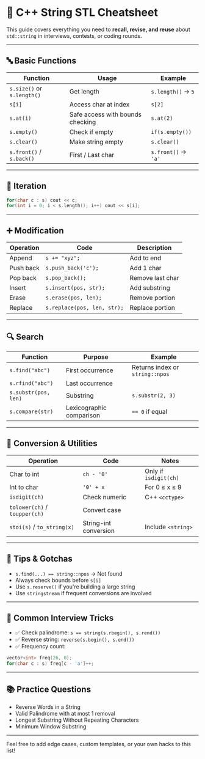# 📌 C++ String STL Cheatsheet

This guide covers everything you need to **recall, revise, and reuse** about `std::string` in interviews, contests, or coding rounds.

---

## 🔤 Basic Functions

| Function                   | Usage                            | Example             |
| -------------------------- | -------------------------------- | ------------------- |
| `s.size()` or `s.length()` | Get length                       | `s.length()` → `5`  |
| `s[i]`                     | Access char at index             | `s[2]`              |
| `s.at(i)`                  | Safe access with bounds checking | `s.at(2)`           |
| `s.empty()`                | Check if empty                   | `if(s.empty())`     |
| `s.clear()`                | Make string empty                | `s.clear()`         |
| `s.front()` / `s.back()`   | First / Last char                | `s.front()` → `'a'` |

---

## 🔁 Iteration

```cpp
for(char c : s) cout << c;
for(int i = 0; i < s.length(); i++) cout << s[i];
```

---

## ➕ Modification

| Operation | Code                        | Description      |
| --------- | --------------------------- | ---------------- |
| Append    | `s += "xyz";`               | Add to end       |
| Push back | `s.push_back('c');`         | Add 1 char       |
| Pop back  | `s.pop_back();`             | Remove last char |
| Insert    | `s.insert(pos, str);`       | Add substring    |
| Erase     | `s.erase(pos, len);`        | Remove portion   |
| Replace   | `s.replace(pos, len, str);` | Replace portion  |

---

## 🔍 Search

| Function             | Purpose                  | Example                         |
| -------------------- | ------------------------ | ------------------------------- |
| `s.find("abc")`      | First occurrence         | Returns index or `string::npos` |
| `s.rfind("abc")`     | Last occurrence          |                                 |
| `s.substr(pos, len)` | Substring                | `s.substr(2, 3)`                |
| `s.compare(str)`     | Lexicographic comparison | `== 0` if equal                 |

---

## 📐 Conversion & Utilities

| Operation                     | Code                  | Notes                 |
| ----------------------------- | --------------------- | --------------------- |
| Char to int                   | `ch - '0'`            | Only if `isdigit(ch)` |
| Int to char                   | `'0' + x`             | For 0 ≤ x ≤ 9         |
| `isdigit(ch)`                 | Check numeric         | C++ `<cctype>`        |
| `tolower(ch)` / `toupper(ch)` | Convert case          |                       |
| `stoi(s)` / `to_string(x)`    | String-int conversion | Include `<string>`    |

---

## 🧠 Tips & Gotchas

* `s.find(...) == string::npos` → Not found
* Always check bounds before `s[i]`
* Use `s.reserve()` if you're building a large string
* Use `stringstream` if frequent conversions are involved

---

## 🔁 Common Interview Tricks

* ✅ Check palindrome: `s == string(s.rbegin(), s.rend())`
* ✅ Reverse string: `reverse(s.begin(), s.end())`
* ✅ Frequency count:

```cpp
vector<int> freq(26, 0);
for(char c : s) freq[c - 'a']++;
```

---

## 📚 Practice Questions

* Reverse Words in a String
* Valid Palindrome with at most 1 removal
* Longest Substring Without Repeating Characters
* Minimum Window Substring

---

Feel free to add edge cases, custom templates, or your own hacks to this list!
